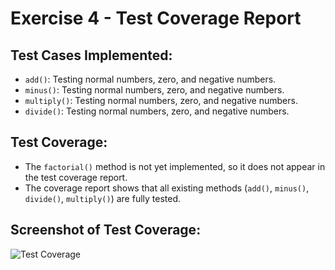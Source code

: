 # Exercise 4 - Test Coverage Report

## Test Cases Implemented:
- `add()`: Testing normal numbers, zero, and negative numbers.
- `minus()`: Testing normal numbers, zero, and negative numbers.
- `multiply()`: Testing normal numbers, zero, and negative numbers.
- `divide()`: Testing normal numbers, zero, and negative numbers.

## Test Coverage:
- The `factorial()` method is not yet implemented, so it does not appear in the test coverage report.
- The coverage report shows that all existing methods (`add()`, `minus()`, `divide()`, `multiply()`) are fully tested.

## Screenshot of Test Coverage:
![Test Coverage](resources/images/ex4_1.png)
